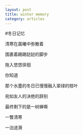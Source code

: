 ```yaml
---
layout: post
title: winter memory
category: articles
---
```




#冬日记忆

清寒在晨曦中弥散着

围裹着踢踢跶跶的脚步

拖入悠悠徘徊

你知道 

那个水墨的冬日已慢慢融入翠绿的枝叶 

宛如友人的决绝的辞别 

最终剩下的是一树蝉嘶 

一瞥清寒 

一泊涟漪 